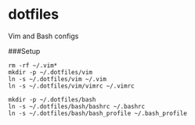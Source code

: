 dotfiles
========

Vim and Bash configs


###Setup

```
rm -rf ~/.vim*
mkdir -p ~/.dotfiles/vim
ln -s ~/.dotfiles/vim ~/.vim
ln -s ~/.dotfiles/vim/vimrc ~/.vimrc

mkdir -p ~/.dotfiles/bash
ln -s ~/.dotfiles/bash/bashrc ~/.bashrc
ln -s ~/.dotfiles/bash/bash_profile ~/.bash_profile
```
